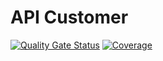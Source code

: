 # API Customer
[![Quality Gate Status](https://sonarcloud.io/api/project_badges/measure?project=PosTech-SotfwareArchitecture-RM352065_tech-challenge-fiap-api-customer&metric=alert_status)](https://sonarcloud.io/summary/overall?id=PosTech-SotfwareArchitecture-RM352065_tech-challenge-fiap-api-customer)
[![Coverage](https://sonarcloud.io/api/project_badges/measure?project=PosTech-SotfwareArchitecture-RM352065_tech-challenge-fiap-api-customer&metric=coverage)](https://sonarcloud.io/summary/overall?id=PosTech-SotfwareArchitecture-RM352065_tech-challenge-fiap-api-customer)